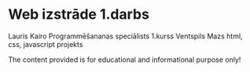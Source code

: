 # Web izstrāde 1.darbs

Lauris Kairo
Programmēšananas speciālists
1.kurss
Ventspils
Mazs html, css, javascript projekts

The content provided is for educational and informational purpose only!
